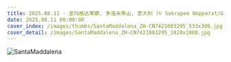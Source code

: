 ```yaml
---
title: 2025.08.11 - 圣玛格达莱娜, 多洛米蒂山, 意大利 (© Sakrapee Nopparat/Getty Images)
date: 2025.08.11 00:00:00
cover_index: /images/thumbs/SantaMaddalena_ZH-CN7421083295_533x300.jpg
cover_detail: /images/SantaMaddalena_ZH-CN7421083295_1920x1080.jpg
---
```


![SantaMaddalena](/images/SantaMaddalena_ZH-CN7421083295_1920x1080.jpg)
